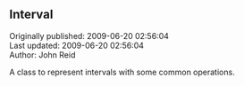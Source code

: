 ## Interval  
Originally published: 2009-06-20 02:56:04  
Last updated: 2009-06-20 02:56:04  
Author: John Reid  
  
A class to represent intervals with some common operations.